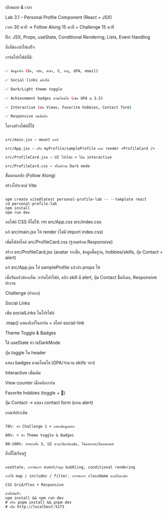 เป้าหมาย & เวลา

Lab 3.1 – Personal Profile Component (React + JSX)

เวลา 30 นาที → Follow Along 15 นาที + Challenge 15 นาที

ฝึก: JSX, Props, useState, Conditional Rendering, Lists, Event Handling

สิ่งที่ต้องทำให้เสร็จ

การ์ดโปรไฟล์ที่มี:

```bash

✅ ข้อมูลจริง (ชื่อ, รหัส, สาขา, ปี, อายุ, GPA, email)

✅ Social links คลิกได้

✅ Dark/Light theme toggle

✅ Achievement badges ตามเงื่อนไข (เช่น GPA ≥ 3.5)

✅ Interactive (นับ Views, Favorite hobbies, Contact form)

✅ Responsive บนมือถือ

```
โครงสร้างไฟล์ที่ใช้

```

src/main.jsx – mount แอป

src/App.jsx – เก็บ myProfile/sampleProfile และ render <ProfileCard />

src/ProfileCard.jsx – UI โปรไฟล์ + โค้ด interactive

src/ProfileCard.css – สไตล์รวม Dark mode

```

ขั้นตอนหลัก (Follow Along)

สร้างโปรเจกต์ Vite

```

npm create vite@latest personal-profile-lab -- --template react
cd personal-profile-lab
npm install
npm run dev

```

ลบไฟล์ CSS ที่ไม่ใช้: rm src/App.css src/index.css

แก้ src/main.jsx ให้ render <App /> (ไม่มี import index.css)

เพิ่มไฟล์สไตล์ src/ProfileCard.css (ฐานพร้อม Responsive)

สร้าง src/ProfileCard.jsx (avatar จากชื่อ, ข้อมูลพื้นฐาน, hobbies/skills, ปุ่ม Contact + alert)

แก้ src/App.jsx ใส่ sampleProfile แล้วส่ง props ให้ <ProfileCard />

เมื่อรันแล้วต้องเห็น: การ์ดโปรไฟล์, คลิก skill มี alert, ปุ่ม Contact ขึ้นอีเมล, Responsive ทำงาน

Challenge (ทำเอง)

Social Links

เพิ่ม socialLinks ในโปรไฟล์

.map() แสดงลิงก์ในการ์ด + สไตล์ social-link

Theme Toggle & Badges

ใช้ useState ทำ isDarkMode

ปุ่ม toggle ใน header

แสดง badges ตามเงื่อนไข (GPA/จำนวน skills ฯลฯ)

Interactive เพิ่มเติม

View counter เมื่อคลิกการ์ด

Favorite hobbies (toggle + 💖)

ปุ่ม Contact → แสดง contact form (แทน alert)

เกณฑ์ประเมิน

```

70%: ทำ Challenge 1 + แสดงข้อมูลครบ

80%: + ทำ Theme toggle & Badges

90–100%: ทำครบทั้ง 3, UI สวย/มีแอนิเมชัน, โค้ดสะอาด/มีคอมเมนต์

```

สิ่งที่ได้เรียนรู้

```

useState, การจัดการ event/หยุด bubbling, conditional rendering

การใช้ map / includes / filter, การจัดการ className แบบไดนามิก

CSS Grid/Flex + Responsive

คำสั่งรันเร็ว
npm install && npm run dev
# หรือ pnpm install && pnpm dev
# เปิด http://localhost:5173
